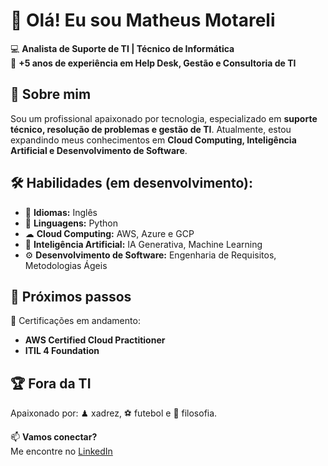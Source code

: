 # 👋 Olá! Eu sou Matheus Motareli  

💻 **Analista de Suporte de TI | Técnico de Informática**  
🎯 **+5 anos de experiência em Help Desk, Gestão e Consultoria de TI**  

## 🚀 Sobre mim  
Sou um profissional apaixonado por tecnologia, especializado em **suporte técnico, resolução de problemas e gestão de TI**. Atualmente, estou expandindo meus conhecimentos em **Cloud Computing, Inteligência Artificial e Desenvolvimento de Software**.  

## 🛠️ Habilidades (em desenvolvimento): 
- 💬 **Idiomas:** Inglês 
- 🐍 **Linguagens:** Python  
- ☁ **Cloud Computing:** AWS, Azure e GCP 
- 🤖 **Inteligência Artificial:** IA Generativa, Machine Learning  
- ⚙ **Desenvolvimento de Software:** Engenharia de Requisitos, Metodologias Ágeis  

## 🎯 Próximos passos  
📌 Certificações em andamento:  
- **AWS Certified Cloud Practitioner**  
- **ITIL 4 Foundation**  

## 🏆 Fora da TI  
 Apaixonado por: ♟ xadrez, ⚽ futebol e 🧠 filosofia.  

📫 **Vamos conectar?**  
Me encontre no [LinkedIn](https://www.linkedin.com/in/matheus-motareli)  
